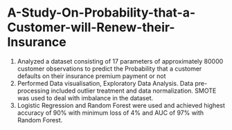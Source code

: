 # A-Study-On-Probability-that-a-Customer-will-Renew-their-Insurance
1. Analyzed a dataset consisting of 17 parameters of approximately 80000 customer observations to predict the Probability that a customer defaults on their insurance premium payment or not
2. Performed Data visualisation, Exploratory Data Analysis. Data pre-processing included outlier treatment and data normalization. SMOTE was used to deal with imbalance in the dataset.
3. Logistic Regression and Random Forest were used and achieved highest accuracy of 90% with minimum loss of 4% and AUC of 97% with Random Forest.

